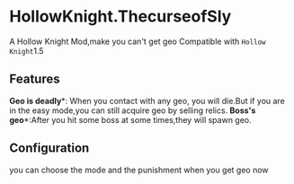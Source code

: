 # HollowKnight.ThecurseofSly
A Hollow Knight Mod,make you can't get geo
Compatible with `Hollow Knight`1.5
## Features
**Geo is deadly**\*: When you contact with any geo, you will die.But if you are in the easy mode,you can still acquire geo by selling relics.
**Boss's geo**\*:After you hit some boss at some times,they will spawn geo.
## Configuration
you can choose the mode and the punishment when you get geo now

